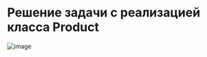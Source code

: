 ﻿# Решение задачи с реализацией класса Product
 ![image](https://github.com/user-attachments/assets/d7a4eb2a-550f-4ddf-b91e-4bf4c6357eab)

